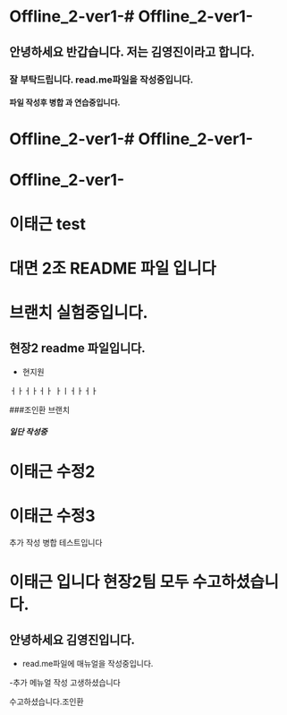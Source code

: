 
# Offline_2-ver1-# Offline_2-ver1-

## 안녕하세요 반갑습니다. 저는 김영진이라고 합니다.
### 잘 부탁드립니다. read.me파일을 작성중입니다.
#### 파일 작성후 병합 과 연습중입니다.

# Offline_2-ver1-# Offline_2-ver1-

# Offline_2-ver1-


# 이태근 test

# 대면 2조 README 파일 입니다
# 브랜치 실험중입니다. 

## 현장2 readme 파일입니다.
- 현지원


ㅓㅏㅓㅏㅓㅏ
ㅏㅣㅓㅏㅓㅏ

###조인환 브랜치
<h5>일단 작성중</h5>

# 이태근 수정2

# 이태근 수정3


추가 작성 병합 테스트입니다

# 이태근 입니다 현장2팀 모두 수고하셨습니다.

## 안녕하세요 김영진입니다. 
 - read.me파일에 매뉴얼을 작성중입니다.


 -추가 메뉴얼 작성 고생하셨습니다

 수고하셨습니다.조인환

